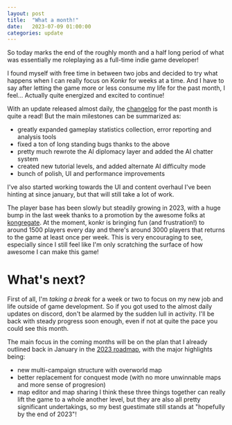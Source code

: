 ```yaml
---
layout: post
title:  "What a month!"
date:   2023-07-09 01:00:00
categories: update
---
```


So today marks the end of the roughly month and a half long period of what was essentially me roleplaying as a full-time indie game developer!

I found myself with free time in between two jobs and decided to try what happens when I can really focus on Konkr for weeks at a time.
And I have to say after letting the game more or less consume my life for the past month, I feel... Actually quite energized and excited to continue!

With an update released almost daily, the [changelog](https://www.konkr.io/changelog/) for the past month is quite a read!
But the main milestones can be summarized as:
- greatly expanded gameplay statistics collection, error reporting and analysis tools
- fixed a ton of long standing bugs thanks to the above
- pretty much rewrote the AI diplomacy layer and added the AI chatter system
- created new tutorial levels, and added alternate AI difficulty mode
- bunch of polish, UI and performance improvements

I've also started working towards the UI and content overhaul I've been hinting at since january, but that will still take a lot of work.

The player base has been slowly but steadily growing in 2023, with a huge bump in the last week thanks to a promotion by 
the awesome folks at [kongregate](https://www.kongregate.com). At the moment, konkr is bringing fun (and frustration!) to around 1500 players 
every day and there's around 3000 players that returns to the game at least once per week. This is very
encouraging to see, especially since I still feel like I'm only scratching the surface of how awesome I can make this game!

# What's next?

First of all, I'm *taking a break* for a week or two to focus on my new job and life outside of game development. 
So if you got used to the almost daily updates on discord, don't be alarmed by the sudden lull in activity. 
I'll be back with steady progress soon enough, even if not at quite the pace you could see this month. 

The main focus in the coming months will be on the plan that I already outlined back in January in the [2023 roadmap](/update/2023/01/29/roadmap-update.html), with the major highlights being:
 - new multi-campaign structure with overworld map
 - better replacement for conquest mode (with no more unwinnable maps and more sense of progresion)
 - map editor and map sharing
I think these three things together can really lift the game to a whole another level, but they are also all pretty significant undertakings, so my best guestimate still stands at "hopefully by the end of 2023"! 

















